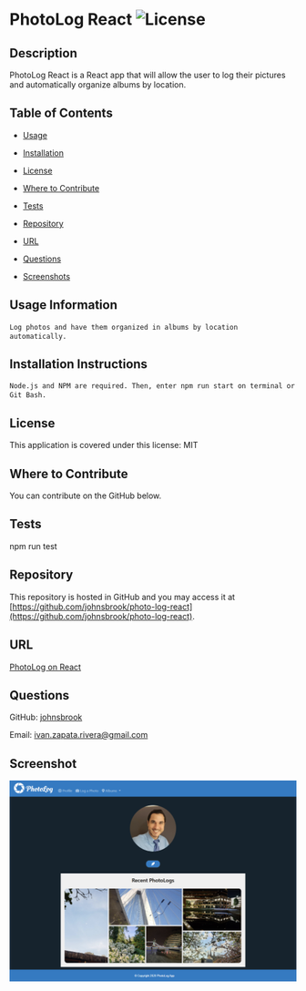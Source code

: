 
# PhotoLog React ![License](https://img.shields.io/badge/License-MIT-brightgreen.svg)  


## Description 
 
PhotoLog React is a React app that will allow the user to log their pictures and automatically organize albums by location.


## Table of Contents 


* [Usage](#usage-information) 

* [Installation](#installation-instructions) 

* [License](#license) 

* [Where to Contribute](#where-to-contribute) 

* [Tests](#tests) 

* [Repository](#repository) 

* [URL](#url) 

* [Questions](#questions) 

* [Screenshots](#screenshots) 


## Usage Information 
 
    Log photos and have them organized in albums by location automatically. 


## Installation Instructions 
 
    Node.js and NPM are required. Then, enter npm run start on terminal or Git Bash.


## License 
 
This application is covered under this license: MIT

    
## Where to Contribute 
 
You can contribute on the GitHub below. 


## Tests 
 
npm run test 


## Repository 
 
This repository is hosted in GitHub and you may access it at [https://github.com/johnsbrook/photo-log-react](https://github.com/johnsbrook/photo-log-react). 


## URL 
 
[PhotoLog on React](https://photo-logger-react.herokuapp.com/) 


## Questions 
 
GitHub: [johnsbrook](https://github.com/johnsbrook) 
 
Email: [ivan.zapata.rivera@gmail.com](mailto:ivan.zapata.rivera@gmail.com)

## Screenshot 
 
![Getting Started](./src/images/screenshot.png) 
 
